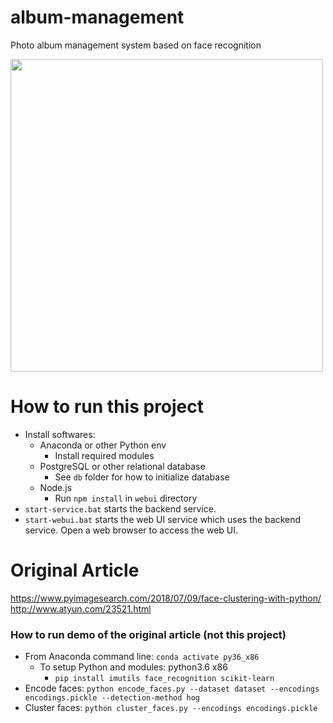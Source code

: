 # album-management
Photo album management system based on face recognition

<img src="https://user-images.githubusercontent.com/132509/145827516-731b7404-15d8-4023-ba9f-5a35420c6bad.png" style="width: 500px;"/>

# How to run this project
- Install softwares:
  - Anaconda or other Python env
    - Install required modules
  - PostgreSQL or other relational database
    - See `db` folder for how to initialize database
  - Node.js
    - Run `npm install` in `webui` directory
- `start-service.bat` starts the backend service.
- `start-webui.bat` starts the web UI service which uses the backend service. Open a web browser to access the web UI.


# Original Article
https://www.pyimagesearch.com/2018/07/09/face-clustering-with-python/
http://www.atyun.com/23521.html


### How to run demo of the original article (not this project)
- From Anaconda command line: `conda activate py36_x86`
  - To setup Python and modules: python3.6 x86
    - `pip install imutils face_recognition scikit-learn`
- Encode faces: `python encode_faces.py --dataset dataset --encodings encodings.pickle --detection-method hog`
- Cluster faces: `python cluster_faces.py --encodings encodings.pickle`
